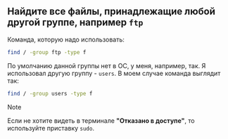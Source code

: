 ## Найдите все файлы, принадлежащие любой другой группе, например `ftp`

Команда, которую надо использовать:

```bash
find / -group ftp -type f
```

По умолчанию данной группы нет в ОС, у меня, например, так. Я использовал другую группу - `users`. В моем случае команда выглядит так: 

```bash
find / -group users -type f
```

> [!NOTE]
> Если не хотите видеть в терминале **"Отказано в доступе"**, то используйте приставку `sudo`.  


